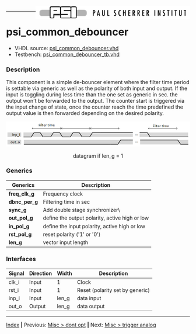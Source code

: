 <img align="right" src="../psi_logo.png">

***
# psi_common_debouncer

- VHDL source: [psi_common_debouncer.vhd](../../hdl/psi_common_debouncer.vhd)
- Testbench:  [psi_common_debouncer_tb.vhd](../../testbench/psi_common_debouncer_tb/psi_common_debouncer_tb.vhd)

### Description
This component is a simple de-bouncer element where the filter time
period is settable via generic as well as the polarity of both input and
output. If the input is toggling during less time than the one set as
generic in sec. the output won't be forwarded to the output. The counter
start is triggered via the input change of state, once the counter reach
the time predefined the output value is then forwarded depending on the
desired polarity.

<p align="center"><img src="ch11_8_fig47.png"> </p>
<p align="center"> datagram if len_g = 1 </p>

### Generics


Generics        | Description
----------------|-------------------------------------------------
**freq\_clk\_g**|Frequency clock
**dbnc\_per\_g**|Filtering time in sec
**sync\_g** 		|Add double stage synchronizer\
**out\_pol\_g** |define the output polarity, active high or low
**in\_pol\_g**  |define the input polarity, active high or low
**rst\_pol\_g** |reset polarity ('1' or '0')
**len\_g**      |vector input length

### Interfaces

Signal  |Direction  |Width   |Description
--------|-----------|--------|---------------------------------
clk\_i  |Input      |1       |Clock
rst\_i  |Input      |1       |Reset (polarity set by generic)
inp\_i  |Input      |len\_g  |data input
out\_o  |Output     |len\_g  |data output

***
[Index](../psi_common_index.md) **|** Previous: [Misc > dont opt](../ch11_misc/ch11_7_dont_opt.md) **|** Next:  [Misc > trigger analog](../ch11_misc/ch11_9_trigger_analog.md)
